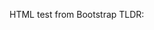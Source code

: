 HTML test from Bootstrap TLDR:

<!doctype html>
<!--[if lt IE 7]>      <html class="no-js lt-ie9 lt-ie8 lt-ie7"> <![endif]-->
<!--[if IE 7]>         <html class="no-js lt-ie9 lt-ie8"> <![endif]-->
<!--[if IE 8]>         <html class="no-js lt-ie9"> <![endif]-->
<!--[if gt IE 8]><!--> <html class="no-js"> <!--<![endif]-->
  <head>
    <meta charset="utf-8">
    <title>Bootstrap TLDR</title>
    <meta name="description" content="All Bootstrap's components in one page. Briefly presented with their own CSS selectors.">
    <meta name="viewport" content="width=device-width">
    <!-- build:css(.) styles/vendor.css -->
    <!-- bower:css -->
    <link rel="stylesheet" href="bower_components/bootstrap/dist/css/bootstrap.css" />
    <!-- endbower -->
    <!-- endbuild -->
    <!-- build:css(.tmp) styles/main.css -->
    <link rel="stylesheet" href="styles/main.css">
    <!-- endbuild -->
    <!-- build:js scripts/vendor/modernizr.js -->
    <script src="bower_components/modernizr/modernizr.js"></script>
    <!-- endbuild -->
  </head>
</html>